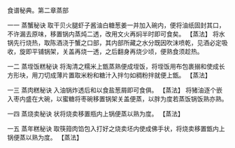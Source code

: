 食谱秘典。第二章蒸部

一一 蒸蟹秘诀
取干贝火腿虾子酱油白糖葱姜一并加入碗内，便将油纸固封其口，不许漏去原味，移置锅内蒸炖二透，改用文火再焖半时即可食矣。
【蒸法】
将水锅先行烧热，取陈酒浇于蟹之口部，其内部所藏之水分既因吹沫喷乾，见酒必定吸收，旋即平铺锅架，关盖再烧一透，之后翻身再烧少顷，便熟食须趁热。

一二 蒸垤饭糕秘诀
将淘清之糯米上甑蒸熟便成垤饭，将垤饭用布包裹搦和使成长方形块，用刀切成薄片置取米粉和糖汁入拌匀如稠粉拌就便上甑。
【蒸法】

一三 蒸肉糕秘诀
入油锅炸透后和以食盐葱屑即可食俱。
【蒸法】
将猪油逐个嵌入枣内盛在大碗，以蜜糖将枣碗移置锅架关盖便蒸，以胖为度若蒸饭锅饭熟亦熟。

一四 蒸烧卖秘诀
状将烧卖移置瓶内上锅便蒸以熟为度。
【蒸法】

一五 蒸年糕秘诀
取筷箝肉馅包入打好之烧卖坯内使成佛手状，将烧卖移置甑内上锅便蒸以熟为度。
【蒸法】